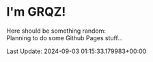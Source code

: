 # I'm GRQZ!
Here should be something random:  
Planning to do some Github Pages stuff...


Last Update: 2024-09-03 01:15:33.179983+00:00

